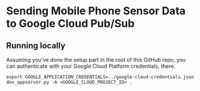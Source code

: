 # Sending Mobile Phone Sensor Data to Google Cloud Pub/Sub

## Running locally

Assuming you've done the setup part in the root of this GitHub repo, you can authenticate with your Google Cloud Platform credentials, there.

    export GOOGLE_APPLICATION_CREDENTIALS=../google-cloud-credentials.json 
    dev_appserver.py -A <GOOGLE_CLOUD_PROJECT_ID> .

